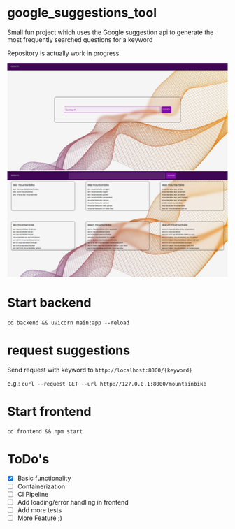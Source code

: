 # google_suggestions_tool
Small fun project which uses the Google suggestion api to generate the most frequently searched questions for a keyword

Repository is actually work in progress.

![screenshot_1.jpg](docs/screenshot_1.jpg)
![screenshot_2.jpg](docs/screenshot_2.jpg)

# Start backend
`cd backend && uvicorn main:app --reload`

# request suggestions
Send request with keyword to `http://localhost:8000/{keyword}`

e.g.:
`curl --request GET --url http://127.0.0.1:8000/mountainbike`

# Start frontend
`cd frontend && npm start`

# ToDo's
- [x] Basic functionality
- [ ] Containerization
- [ ] CI Pipeline
- [ ] Add loading/error handling in frontend
- [ ] Add more tests
- [ ] More Feature ;)